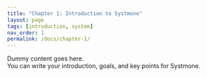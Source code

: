 ```yaml
---
title: "Chapter 1: Introduction to Systmone"
layout: page
tags: [introduction, system]
nav_order: 1
permalink: /docs/chapter-1/
---
```

Dummy content goes here.  
You can write your introduction, goals, and key points for Systmone.
